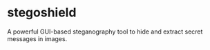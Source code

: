 # stegoshield
A powerful GUI-based steganography tool to hide and extract secret messages in images.
